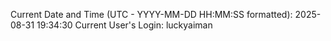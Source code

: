 Current Date and Time (UTC - YYYY-MM-DD HH:MM:SS formatted): 2025-08-31 19:34:30
Current User's Login: luckyaiman
